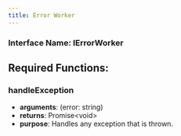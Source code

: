 ```yaml
---
title: Error Worker
---
```


### Interface Name: IErrorWorker

## Required Functions:

### handleException

-   <strong>arguments</strong>: (error: string)
-   <strong>returns</strong>: Promise&lt;void&gt;
-   <strong>purpose</strong>: Handles any exception that is thrown.
